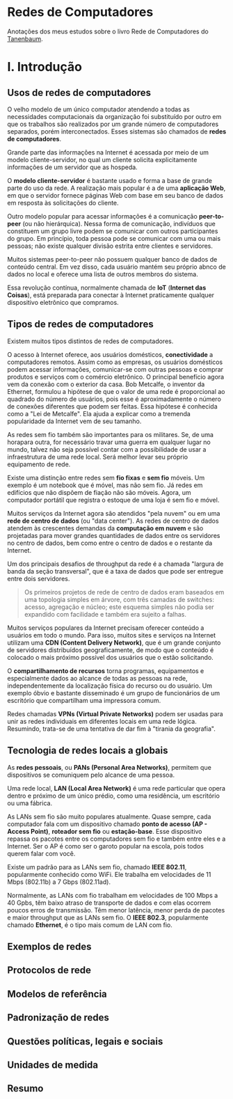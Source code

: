 # Redes de Computadores

Anotações dos meus estudos sobre o livro Rede de Computadores do [Tanenbaum](https://archive.org/details/tanenbaum-rede-de-computadores-6a/page/n11/mode/2up).

# I. Introdução

## Usos de redes de computadores

O velho modelo de um único computador atendendo a todas as necessidades computacionais da organização foi substituído por outro em que os trabalhos são realizados por um grande número de computadores separados, porém interconectados. Esses sistemas são chamados de **redes de computadores**.

Grande parte das informações na Internet é acessada por meio de um modelo cliente-servidor, no qual um cliente solicita explicitamente informações de um servidor que as hospeda.

O **modelo cliente-servidor** é bastante usado e forma a base de grande parte do uso da rede. A realização mais popular é a de uma **aplicação Web**, em que o servidor fornece páginas Web com base em seu banco de dados em resposta às solicitações do cliente.

Outro modelo popular para acessar informações é a comunicação **peer-to-peer** (ou não hierárquica). Nessa forma de comunicação, indivíduos que constituem um grupo livre podem se comunicar com outros participantes do grupo. Em princípio, toda pessoa pode se comunicar com uma ou mais pessoas; não existe qualquer divisão estrita entre clientes e servidores.

Muitos sistemas peer-to-peer não possuem qualquer banco de dados de conteúdo central. Em vez disso, cada usuário mantém seu próprio abnco de dados no local e oferece uma lista de outros membros do sistema.

Essa revolução contínua, normalmente chamada de **IoT** (**Internet das Coisas**), está preparada para conectar à Internet praticamente qualquer dispositivo eletrônico que compramos.

## Tipos de redes de computadores

Existem muitos tipos distintos de redes de computadores.

O acesso à Internet oferece, aos usuários domésticos, **conectividade** a computadores remotos. Assim como as empresas, os usuários domésticos podem acessar informações, comunicar-se com outras pessoas e comprar produtos e serviços com o comércio eletrônico. O principal benefício agora vem da conexão com o exterior da casa. Bob Metcalfe, o inventor da Ethernet, formulou a hipótese de que o valor de uma rede é proporcional ao quadrado do número de usuários, pois esse é aproximadamente o número de conexões diferentes que podem ser feitas. Essa hipótese é conhecida como a "Lei de Metcalfe". Ela ajuda a explicar como a tremenda popularidade da Internet vem de seu tamanho.

As redes sem fio também são importantes para os militares. Se, de uma horapara outra, for necessário travar uma guerra em qualquer lugar no mundo, talvez não seja possível contar com a possibilidade de usar a infraestrutura de uma rede local. Será melhor levar seu próprio equipamento de rede.

Existe uma distinção entre redes sem **fio fixas** e **sem fio** móveis. Um exemplo é um notebook que é móvel, mas não sem fio. Já redes em edifícios que não dispõem de fiação não são móveis. Agora, um computador portátil que registra o estoque de uma loja é sem fio e móvel.

Muitos serviços da Internet agora são atendidos "pela nuvem" ou em uma **rede de centro de dados** (ou "data center"). As redes de centro de dados atendem às crescentes demandas da **computação em nuvem** e são projetadas para mover grandes quantidades de dados entre os servidores no centro de dados, bem como entre o centro de dados e o restante da Internet.

Um dos principais desafios de throughput da rede é a chamada "largura de banda da seção transversal", que é a taxa de dados que pode ser entregue entre dois servidores.

>Os primeiros projetos de rede de centro de dados eram baseados em uma topologia simples em árvore, com três camadas de switches: acesso, agregação e núcleo; este esquema simples não podia ser expandido com facilidade e também era sujeito a falhas.

Muitos serviços populares da Internet precisam oferecer conteúdo a usuários em todo o mundo. Para isso, muitos sites e serviços na Internet utilizam uma **CDN (Content Delivery Network)**, que é um grande conjunto de servidores distribuídos geograficamente, de modo que o conteúdo é colocado o mais próximo possível dos usuários que o estão solicitando.

O **compartilhamento de recursos** torna programas, equipamentos e especialmente dados ao alcance de todas as pessoas na rede, independentemente da localização física do recurso ou do usuário. Um exemplo óbvio e bastante disseminado é um grupo de funcionários de um escritório que compartilham uma impressora comum.

Redes chamadas **VPNs (Virtual Private Networks)** podem ser usadas para unir as redes individuais em diferentes locais em uma rede lógica. Resumindo, trata-se de uma tentativa de dar fim à "tirania da geografia".

## Tecnologia de redes locais a globais

As **redes pessoais**, ou **PANs (Personal Area Networks)**, permitem que dispositivos se comuniquem pelo alcance de uma pessoa.

Uma rede local, **LAN (Local Area Network)** é uma rede particular que opera dentro e próximo de um único prédio, como uma residência, um escritório ou uma fábrica.

As LANs sem fio são muito populares atualmente. Quase sempre, cada computador fala com um dispositivo chamado **ponto de acesso (AP - Access Point)**, **roteador sem fio** ou **estação-base**. Esse dispositivo repassa os pacotes entre os computadores sem fio e também entre eles e a Internet. Ser o AP é como ser o garoto popular na escola, pois todos querem falar com você.

Existe um padrão para as LANs sem fio, chamado **IEEE 802.11**, popularmente conhecido como WiFi. Ele trabalha em velocidades de 11 Mbps (802.11b) a 7 Gbps (802.11ad).

Normalmente, as LANs com fio trabalham em velocidades de 100 Mbps a 40 Gpbs, têm baixo atraso de transporte de dados e com elas ocorrem poucos erros de transmissão. Têm menor latência, menor perda de pacotes e maior throughput que as LANs sem fio. O **IEEE 802.3**, popularmente chamado **Ethernet**, é o tipo mais comum de LAN com fio.

## Exemplos de redes

## Protocolos de rede

## Modelos de referência

## Padronização de redes

## Questões políticas, legais e sociais

## Unidades de medida

## Resumo